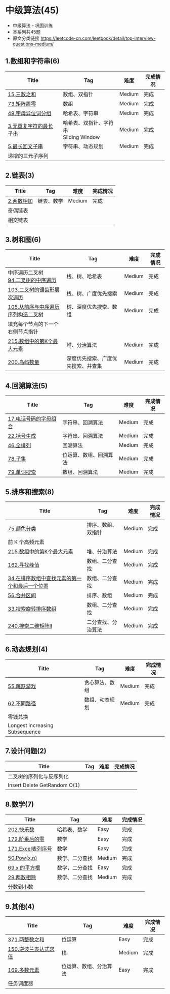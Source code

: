 # 中级算法(45)
- 中级算法 - 巩固训练
- 本系列共45题
- 原文分类链接 https://leetcode-cn.com/leetbook/detail/top-interview-questions-medium/

## 1.数组和字符串(6)

| Title                                                        | Tag                                        | 难度   | 完成情况 |
| ------------------------------------------------------------ | ------------------------------------------ | ------ | -------- |
| [15.三数之和](https://leetcode-cn.com/problems/3sum/)        | 数组、双指针                               | Medium | 完成     |
| [73.矩阵置零](https://leetcode-cn.com/problems/set-matrix-zeroes/) | 数组                                       | Medium | 完成     |
| [49.字母异位词分组](https://leetcode-cn.com/problems/group-anagrams/) | 哈希表、字符串                             | Medium | 完成     |
| [3.无重复字符的最长子串](https://leetcode-cn.com/problems/longest-substring-without-repeating-characters/) | 哈希表、双指针、字符串<br />Sliding Window | Medium | 完成     |
| [5.最长回文子串](https://leetcode-cn.com/problems/longest-palindromic-substring/) | 字符串、动态规划                           | Medium | 完成     |
| 递增的三元子序列                                             |                                            |        |          |

## 2.链表(3)

| Title                                                        | Tag        | 难度   | 完成情况 |
| ------------------------------------------------------------ | ---------- | ------ | -------- |
| [2.两数相加](https://leetcode-cn.com/problems/add-two-numbers/) | 链表、数学 | Medium | 完成     |
| 奇偶链表                                                     |            |        |          |
| 相交链表                                                     |            |        |          |

## 3.树和图(6)

| Title                                                        | Tag                                | 难度   | 完成情况 |
| ------------------------------------------------------------ | ---------------------------------- | ------ | -------- |
| 中序遍历二叉树 <br />[94.二叉树的中序遍历](https://leetcode-cn.com/problems/binary-tree-inorder-traversal/) | 栈、树、哈希表                     | Medium | 完成     |
| [103.二叉树的锯齿形层次遍历](https://leetcode-cn.com/problems/binary-tree-zigzag-level-order-traversal/) | 栈、树、广度优先搜索               | Medium | 完成     |
| [105.从前序与中序遍历序列构造二叉树](https://leetcode-cn.com/problems/construct-binary-tree-from-preorder-and-inorder-traversal/) | 树、深度优先搜索、数组             | Medium | 完成     |
| 填充每个节点的下一个右侧节点指针                             |                                    |        |          |
| [215.数组中的第K个最大元素](https://leetcode-cn.com/problems/kth-largest-element-in-an-array/) | 堆、分治算法                       | Medium | 完成     |
| [200.岛屿数量](https://leetcode-cn.com/problems/number-of-islands/) | 深度优先搜索、广度优先搜索、并查集 | Medium | 完成     |

## 4.回溯算法(5)

| Title                                                        | Tag                    | 难度   | 完成情况 |
| ------------------------------------------------------------ | ---------------------- | ------ | -------- |
| [17.电话号码的字母组合](https://leetcode-cn.com/problems/letter-combinations-of-a-phone-number/) | 字符串、回溯算法       | Medium | 完成     |
| [22.括号生成](https://leetcode-cn.com/problems/generate-parentheses/) | 字符串、回溯算法       | Medium | 完成     |
| [46.全排列](https://leetcode-cn.com/problems/permutations/)  | 回溯算法               | Medium | 完成     |
| [78.子集](https://leetcode-cn.com/problems/subsets/)         | 位运算、数组、回溯算法 | Medium | 完成     |
| [79.单词搜索](https://leetcode-cn.com/problems/word-search/) | 数组、回溯算法         | Medium | 完成     |

## 5.排序和搜索(8)

| Title                                                        | Tag                | 难度   | 完成情况 |
| ------------------------------------------------------------ | ------------------ | ------ | -------- |
| [75.颜色分类](https://leetcode-cn.com/problems/sort-colors/) | 排序、数组、双指针 | Medium | 完成     |
| 前 K 个高频元素                                              |                    |        |          |
| [215.数组中的第K个最大元素](https://leetcode-cn.com/problems/kth-largest-element-in-an-array/) | 堆、分治算法       | Medium | 完成     |
| [162.寻找峰值](https://leetcode-cn.com/problems/find-peak-element/) | 数组、二分查找     | Medium | 完成     |
| [34.在排序数组中查找元素的第一个和最后一个位置](https://leetcode-cn.com/problems/find-first-and-last-position-of-element-in-sorted-array/) | 数组、二分查找     | Medium | 完成     |
| [56.合并区间](https://leetcode-cn.com/problems/merge-intervals/) | 排序、数组         | Medium | 完成     |
| [33.搜索旋转排序数组](https://leetcode-cn.com/problems/search-in-rotated-sorted-array/) | 数组、二分查找     | Medium | 完成     |
| [240.搜索二维矩阵II](https://leetcode-cn.com/problems/search-a-2d-matrix-ii/) | 二分查找、分治算法 | Medium | 完成     |

## 6.动态规划(4)

| Title                                                        | Tag            | 难度   | 完成情况 |
| ------------------------------------------------------------ | -------------- | ------ | -------- |
| [55.跳跃游戏](https://leetcode-cn.com/problems/jump-game/)   | 贪心算法、数组 | Medium | 完成     |
| [62.不同路径](https://leetcode-cn.com/problems/unique-paths/) | 数组、动态规划 | Medium | 完成     |
| 零钱兑换                                                     |                |        |          |
| Longest Increasing Subsequence                               |                |        |          |

## 7.设计问题(2)

| Title                        | Tag  | 难度 | 完成情况 |
| ---------------------------- | ---- | ---- | -------- |
| 二叉树的序列化与反序列化     |      |      |          |
| Insert Delete GetRandom O(1) |      |      |          |

## 8.数学(7)

| Title                                                        | Tag            | 难度   | 完成情况 |
| ------------------------------------------------------------ | -------------- | ------ | -------- |
| [202.快乐数](https://leetcode-cn.com/problems/happy-number/) | 哈希表、数学   | Easy   | 完成     |
| [172.阶乘后的零](https://leetcode-cn.com/problems/factorial-trailing-zeroes) | 数学           | Easy   | 完成     |
| [171.Excel表列序号](https://leetcode-cn.com/problems/excel-sheet-column-number) | 数学           | Easy   | 完成     |
| [50.Pow(x,n)](https://leetcode-cn.com/problems/powx-n/)      | 数学、二分查找 | Medium | 完成     |
| [69.x 的平方根](https://leetcode-cn.com/problems/sqrtx)      | 数学，二分查找 | Easy   | 完成     |
| [29.两数相除](https://leetcode-cn.com/problems/divide-two-integers/) | 数学、二分查找 | Medium | 完成     |
| 分数到小数                                                   |                |        |          |

## 9.其他(4)

| Title                                                        | Tag                    | 难度   | 完成情况 |
| ------------------------------------------------------------ | ---------------------- | ------ | -------- |
| [371.两整数之和](https://leetcode-cn.com/problems/sum-of-two-integers/) | 位运算                 | Easy   | 完成     |
| [150.逆波兰表达式求值](https://leetcode-cn.com/problems/evaluate-reverse-polish-notation/) | 栈                     | Medium | 完成     |
| [169.多数元素](https://leetcode-cn.com/problems/majority-element) | 位运算、数组、分治算法 | Easy   | 完成     |
| 任务调度器                                                   |                        |        |          |